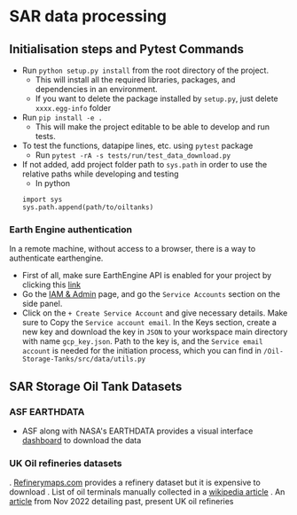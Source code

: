 # SAR data processing



## Initialisation steps and Pytest Commands
* Run `python setup.py install` from the root directory of the project.
    * This will install all the required libraries, packages, and dependencies in an environment.
    * If you want to delete the package installed by `setup.py`, just delete `xxxx.egg-info` folder
* Run `pip install -e .`
    * This will make the project editable to be able to develop and run tests.
* To test the functions, datapipe lines, etc. using `pytest` package
    * Run `pytest -rA -s tests/run/test_data_download.py`
* If not added, add project folder path to `sys.path` in order to use the relative paths while developing and testing
    * In python
    ```
    import sys
    sys.path.append(path/to/oiltanks)
    ```

### Earth Engine authentication
In a remote machine, without access to a browser, there is a way to authenticate earthengine.
* First of all, make sure EarthEngine API is enabled for your project by clicking this [link](https://console.cloud.google.com/apis/library/earthengine.googleapis.com?project=gy7720)
* Go the [IAM & Admin](https://console.cloud.google.com/iam-admin/iam?project=gy7720) page, and go the `Service Accounts` section on the side panel. 
* Click on the `+ Create Service Account` and give necessary details. Make sure to Copy the `Service account email`. In the Keys section, create a new key and download the key in `JSON` to your workspace main directory with name `gcp_key.json`. Path to the key is, and the `Service email account` is needed for the initiation process, which you can find in `/Oil-Storage-Tanks/src/data/utils.py`


## SAR Storage Oil Tank Datasets

### ASF EARTHDATA
* ASF along with NASA's EARTHDATA provides a visual interface [dashboard](https://search.earthdata.nasa.gov/search?fdc=Alaska%20Satellite%20Facility) to download the data

### UK Oil refineries datasets
. [Refinerymaps.com](https://www.refinerymaps.com/) provides a refinery dataset but it is expensive to download
. List of oil terminals manually collected in a [wikipedia article](https://en.wikipedia.org/wiki/Oil_terminals_in_the_United_Kingdom)
. An [article](https://fueloilnews.co.uk/2022/11/the-uks-refineries-past-present-and-future/) from Nov 2022 detailing past, present UK oil refineries
